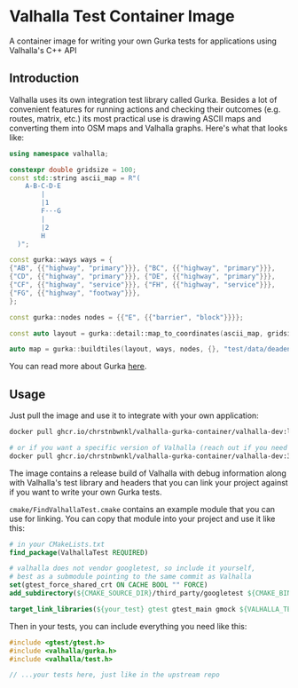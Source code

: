 # Valhalla Test Container Image

A container image for writing your own Gurka tests for applications using Valhalla's C++ API

## Introduction 

Valhalla uses its own integration test library called Gurka. Besides a lot of convenient features for running actions and checking their outcomes (e.g. routes, matrix, etc.) its most practical use is drawing ASCII maps and converting them into OSM maps and Valhalla graphs. Here's what that looks like:  

```cpp
using namespace valhalla;

constexpr double gridsize = 100;
const std::string ascii_map = R"(
    A-B-C-D-E
        |
        |1
        F···G
        |
        |2
        H
  )";

const gurka::ways ways = {
{"AB", {{"highway", "primary"}}}, {"BC", {{"highway", "primary"}}},
{"CD", {{"highway", "primary"}}}, {"DE", {{"highway", "primary"}}},
{"CF", {{"highway", "service"}}}, {"FH", {{"highway", "service"}}},
{"FG", {{"highway", "footway"}}},
};

const gurka::nodes nodes = {{"E", {{"barrier", "block"}}}};

const auto layout = gurka::detail::map_to_coordinates(ascii_map, gridsize);

auto map = gurka::buildtiles(layout, ways, nodes, {}, "test/data/deadend");
```

You can read more about Gurka [here](https://github.com/valhalla/valhalla/blob/master/docs/docs/test/gurka.md).

## Usage 

Just pull the image and use it to integrate with your own application:

```sh 
docker pull ghcr.io/chrstnbwnkl/valhalla-gurka-container/valhalla-dev:latest

# or if you want a specific version of Valhalla (reach out if you need an older version)
docker pull ghcr.io/chrstnbwnkl/valhalla-gurka-container/valhalla-dev:3.5.1
```

The image contains a release build of Valhalla with debug information along with Valhalla's test library and headers that you can link your project against if you want to write your own Gurka tests. 

`cmake/FindValhallaTest.cmake` contains an example module that you can use for linking. You can copy that module into your project and use it like this: 

```cmake 
# in your CMakeLists.txt
find_package(ValhallaTest REQUIRED)

# valhalla does not vendor googletest, so include it yourself, 
# best as a submodule pointing to the same commit as Valhalla
set(gtest_force_shared_crt ON CACHE BOOL "" FORCE)
add_subdirectory(${CMAKE_SOURCE_DIR}/third_party/googletest ${CMAKE_BINARY_DIR}/googletest)

target_link_libraries(${your_test} gtest gtest_main gmock ${VALHALLA_TEST_LIB})
``` 


Then in your tests, you can include everything you need like this: 

```cpp 
#include <gtest/gtest.h>
#include <valhalla/gurka.h>
#include <valhalla/test.h>

// ...your tests here, just like in the upstream repo
```
